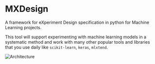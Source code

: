 # MXDesign

A framework for eXperiment Design specification in python for Machine Learning projects.

This tool will support experimenting with machine learning models in a systematic method and work with many other
popular tools and libraries that you use daily like `scikit-learn`, `keras`, `mlxtend`.

![Architecture](static/images/arch_core.png)